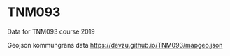 # TNM093
Data for TNM093 course 2019

Geojson kommungräns data
https://devzu.github.io/TNM093/mapgeo.json
